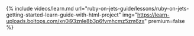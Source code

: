 {% include videos/learn.md
     url="ruby-on-jets-guide/lessons/ruby-on-jets-getting-started-learn-guide-with-html-project"
     img="https://learn-uploads.boltops.com/xn0i93znle8b3p6fvmhcmz5zm6zx"
     premium=false %}

